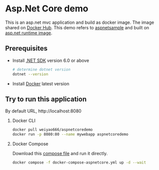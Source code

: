 # Asp.Net Core demo

This is an asp.net mvc application and build as docker image. The image shared on [Docker Hub](https://hub.docker.com/r/weiyao666/aspnetcoredemo). This demo refers to [aspnetsample](https://github.com/dotnet/dotnet-docker/tree/main/samples/aspnetapp) and built on [asp.net runtime image](https://hub.docker.com/_/microsoft-dotnet-aspnet).

## Prerequisites

- Install [.NET SDK](https://dotnet.microsoft.com/download) version 6.0 or above

  ```bash
  # determine dotnet version
  dotnet --version
  ```
- Install [Docker](https://docs.docker.com/get-docker/) latest version

## Try to run this application
By default URL,  http://localhost:8080
1. Docker CLI
    ```bash
    docker pull weiyao666/aspnetcoredemo
    docker run -p 8080:80 --name mywebapp aspnetcoredemo
    ```
1. Docker Compose

    Download this [compose file](https://github.com/Victor-Yao/TechTalkDemo/tree/main/DockerComposeSample/docker-compose-aspnetcore.yml) and run it directly.

    ```bash
    docker compose -f docker-compose-aspnetcore.yml up -d --wait
    ```